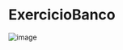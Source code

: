 # ExercicioBanco

![image](https://github.com/user-attachments/assets/ffb82e0e-a2cf-466a-ab6c-981b9842b4cc)


